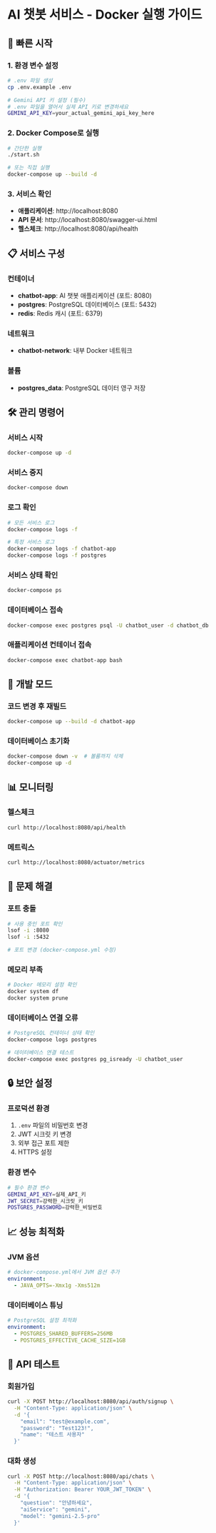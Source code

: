 # AI 챗봇 서비스 - Docker 실행 가이드

## 🚀 빠른 시작

### 1. 환경 변수 설정
```bash
# .env 파일 생성
cp .env.example .env

# Gemini API 키 설정 (필수)
# .env 파일을 열어서 실제 API 키로 변경하세요
GEMINI_API_KEY=your_actual_gemini_api_key_here
```

### 2. Docker Compose로 실행
```bash
# 간단한 실행
./start.sh

# 또는 직접 실행
docker-compose up --build -d
```

### 3. 서비스 확인
- **애플리케이션**: http://localhost:8080
- **API 문서**: http://localhost:8080/swagger-ui.html
- **헬스체크**: http://localhost:8080/api/health

## 📋 서비스 구성

### 컨테이너
- **chatbot-app**: AI 챗봇 애플리케이션 (포트: 8080)
- **postgres**: PostgreSQL 데이터베이스 (포트: 5432)
- **redis**: Redis 캐시 (포트: 6379)

### 네트워크
- **chatbot-network**: 내부 Docker 네트워크

### 볼륨
- **postgres_data**: PostgreSQL 데이터 영구 저장

## 🛠️ 관리 명령어

### 서비스 시작
```bash
docker-compose up -d
```

### 서비스 중지
```bash
docker-compose down
```

### 로그 확인
```bash
# 모든 서비스 로그
docker-compose logs -f

# 특정 서비스 로그
docker-compose logs -f chatbot-app
docker-compose logs -f postgres
```

### 서비스 상태 확인
```bash
docker-compose ps
```

### 데이터베이스 접속
```bash
docker-compose exec postgres psql -U chatbot_user -d chatbot_db
```

### 애플리케이션 컨테이너 접속
```bash
docker-compose exec chatbot-app bash
```

## 🔧 개발 모드

### 코드 변경 후 재빌드
```bash
docker-compose up --build -d chatbot-app
```

### 데이터베이스 초기화
```bash
docker-compose down -v  # 볼륨까지 삭제
docker-compose up -d
```

## 📊 모니터링

### 헬스체크
```bash
curl http://localhost:8080/api/health
```

### 메트릭스
```bash
curl http://localhost:8080/actuator/metrics
```

## 🐛 문제 해결

### 포트 충돌
```bash
# 사용 중인 포트 확인
lsof -i :8080
lsof -i :5432

# 포트 변경 (docker-compose.yml 수정)
```

### 메모리 부족
```bash
# Docker 메모리 설정 확인
docker system df
docker system prune
```

### 데이터베이스 연결 오류
```bash
# PostgreSQL 컨테이너 상태 확인
docker-compose logs postgres

# 데이터베이스 연결 테스트
docker-compose exec postgres pg_isready -U chatbot_user
```

## 🔒 보안 설정

### 프로덕션 환경
1. `.env` 파일의 비밀번호 변경
2. JWT 시크릿 키 변경
3. 외부 접근 포트 제한
4. HTTPS 설정

### 환경 변수
```bash
# 필수 환경 변수
GEMINI_API_KEY=실제_API_키
JWT_SECRET=강력한_시크릿_키
POSTGRES_PASSWORD=강력한_비밀번호
```

## 📈 성능 최적화

### JVM 옵션
```yaml
# docker-compose.yml에서 JVM 옵션 추가
environment:
  - JAVA_OPTS=-Xmx1g -Xms512m
```

### 데이터베이스 튜닝
```yaml
# PostgreSQL 설정 최적화
environment:
  - POSTGRES_SHARED_BUFFERS=256MB
  - POSTGRES_EFFECTIVE_CACHE_SIZE=1GB
```

## 🎯 API 테스트

### 회원가입
```bash
curl -X POST http://localhost:8080/api/auth/signup \
  -H "Content-Type: application/json" \
  -d '{
    "email": "test@example.com",
    "password": "Test123!",
    "name": "테스트 사용자"
  }'
```

### 대화 생성
```bash
curl -X POST http://localhost:8080/api/chats \
  -H "Content-Type: application/json" \
  -H "Authorization: Bearer YOUR_JWT_TOKEN" \
  -d '{
    "question": "안녕하세요",
    "aiService": "gemini",
    "model": "gemini-2.5-pro"
  }'
```

